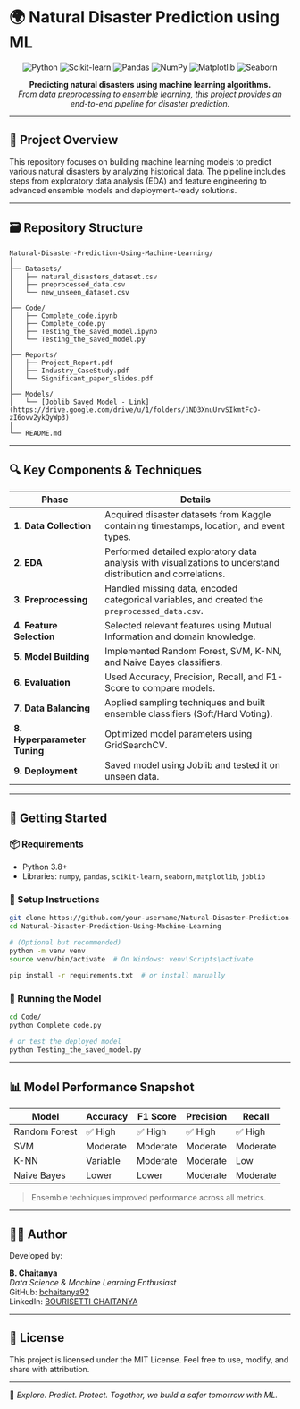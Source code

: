 
# 🌍 Natural Disaster Prediction using ML

<p align="center">
  <img src="https://img.shields.io/badge/Python-3776AB?style=for-the-badge&logo=python&logoColor=white" alt="Python">
  <img src="https://img.shields.io/badge/Scikit--Learn-F7931A?style=for-the-badge&logo=scikit-learn&logoColor=white" alt="Scikit-learn">
  <img src="https://img.shields.io/badge/Pandas-150458?style=for-the-badge&logo=pandas&logoColor=white" alt="Pandas">
  <img src="https://img.shields.io/badge/Numpy-013243?style=for-the-badge&logo=numpy&logoColor=white" alt="NumPy">
  <img src="https://img.shields.io/badge/Matplotlib-007ACC?style=for-the-badge&logo=matplotlib&logoColor=white" alt="Matplotlib">
  <img src="https://img.shields.io/badge/Seaborn-2B2D42?style=for-the-badge&logo=seaborn&logoColor=white" alt="Seaborn">
</p>

<p align="center">
  <b>Predicting natural disasters using machine learning algorithms.</b><br>
  <i>From data preprocessing to ensemble learning, this project provides an end-to-end pipeline for disaster prediction.</i>
</p>

---

## 🧾 Project Overview

This repository focuses on building machine learning models to predict various natural disasters by analyzing historical data. The pipeline includes steps from exploratory data analysis (EDA) and feature engineering to advanced ensemble models and deployment-ready solutions.

---

## 🗃️ Repository Structure

```
Natural-Disaster-Prediction-Using-Machine-Learning/
│
├── Datasets/
│   ├── natural_disasters_dataset.csv
│   ├── preprocessed_data.csv
│   └── new_unseen_dataset.csv
│
├── Code/
│   ├── Complete_code.ipynb
│   ├── Complete_code.py
│   ├── Testing_the_saved_model.ipynb
│   └── Testing_the_saved_model.py
│
├── Reports/
│   ├── Project_Report.pdf
│   ├── Industry_CaseStudy.pdf
│   └── Significant_paper_slides.pdf
│
├── Models/
│   └── [Joblib Saved Model - Link](https://drive.google.com/drive/u/1/folders/1ND3XnuUrvSIkmtFcO-zI6ovv2ykQyWp3)
│
└── README.md
```

---

## 🔍 Key Components & Techniques

| **Phase** | **Details** |
|----------|-------------|
| **1. Data Collection** | Acquired disaster datasets from Kaggle containing timestamps, location, and event types. |
| **2. EDA** | Performed detailed exploratory data analysis with visualizations to understand distribution and correlations. |
| **3. Preprocessing** | Handled missing data, encoded categorical variables, and created the `preprocessed_data.csv`. |
| **4. Feature Selection** | Selected relevant features using Mutual Information and domain knowledge. |
| **5. Model Building** | Implemented Random Forest, SVM, K-NN, and Naive Bayes classifiers. |
| **6. Evaluation** | Used Accuracy, Precision, Recall, and F1-Score to compare models. |
| **7. Data Balancing** | Applied sampling techniques and built ensemble classifiers (Soft/Hard Voting). |
| **8. Hyperparameter Tuning** | Optimized model parameters using GridSearchCV. |
| **9. Deployment** | Saved model using Joblib and tested it on unseen data. |

---

## 🚀 Getting Started

### 📦 Requirements

- Python 3.8+
- Libraries: `numpy`, `pandas`, `scikit-learn`, `seaborn`, `matplotlib`, `joblib`

### 🔧 Setup Instructions

```bash
git clone https://github.com/your-username/Natural-Disaster-Prediction-Using-Machine-Learning.git
cd Natural-Disaster-Prediction-Using-Machine-Learning

# (Optional but recommended)
python -m venv venv
source venv/bin/activate  # On Windows: venv\Scripts\activate

pip install -r requirements.txt  # or install manually
```

### 🧪 Running the Model

```bash
cd Code/
python Complete_code.py

# or test the deployed model
python Testing_the_saved_model.py
```

---

## 📊 Model Performance Snapshot

| **Model**     | **Accuracy** | **F1 Score** | **Precision** | **Recall** |
|---------------|--------------|--------------|----------------|-------------|
| Random Forest | ✅ High       | ✅ High       | ✅ High         | ✅ High      |
| SVM           | Moderate     | Moderate     | Moderate        | Moderate     |
| K-NN          | Variable     | Moderate     | Moderate        | Low          |
| Naive Bayes   | Lower        | Lower        | Moderate        | Moderate     |

> Ensemble techniques improved performance across all metrics.

---

## 👨‍💻 Author

Developed by:

**B. Chaitanya**  
*Data Science & Machine Learning Enthusiast*  
GitHub: [bchaitanya92](https://github.com/bchaitanya92)  
LinkedIn: [BOURISETTI CHAITANYA](https://www.linkedin.com/in/b-chaitanya)

---

## 📄 License

This project is licensed under the MIT License. Feel free to use, modify, and share with attribution.

---

🎉 *Explore. Predict. Protect. Together, we build a safer tomorrow with ML.*
